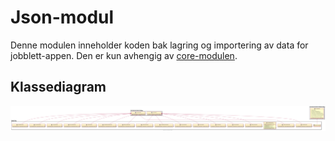 # Json-modul
Denne modulen inneholder koden bak lagring og importering av data for jobblett-appen. Den er kun avhengig av [core-modulen](src/main/resources/jobblett/core).

## Klassediagram
![Klassediagram av core-modulen](/jobblett/pictures/json_class_diagram.png)
